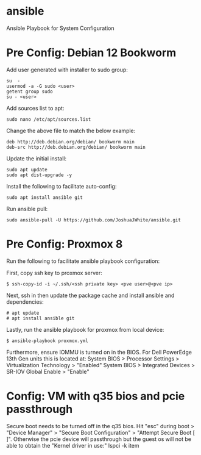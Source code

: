 # ansible
Ansible Playbook for System Configuration

# Pre Config: Debian 12 Bookworm
Add user generated with installer to sudo group:
```
su  -
usermod -a -G sudo <user>
getent group sudo
su - <user>
```

Add sources list to apt:
```
sudo nano /etc/apt/sources.list
```

Change the above file to match the below example:
```
deb http://deb.debian.org/debian/ bookworm main
deb-src http://deb.debian.org/debian/ bookworm main
```

Update the initial install:
```
sudo apt update
sudo apt dist-upgrade -y
```

Install the following to facilitate auto-config:
```
sudo apt install ansible git
```

Run ansible pull:
```
sudo ansible-pull -U https://github.com/JoshuaJWhite/ansible.git
```


# Pre Config: Proxmox 8

Run the following to facilitate ansible playbook configuration:

First, copy ssh key to proxmox server:
```
$ ssh-copy-id -i ~/.ssh/<ssh private key> <pve user>@<pve ip>
```

Next, ssh in then update the package cache and install ansible and dependencies:
```
# apt update
# apt install ansible git
```

Lastly, run the ansible playbook for proxmox from local device:
```
$ ansible-playbook proxmox.yml
```

Furthermore, ensure IOMMU is turned on in the BIOS.
For Dell PowerEdge 13th Gen units this is located at:
System BIOS > Processor Settings > Virtualization Technology > "Enabled"
System BIOS > Integrated Devices > SR-IOV Global Enable > "Enable"

# Config: VM with q35 bios and pcie passthrough
Secure boot needs to be turned off in the q35 bios.
Hit "esc" during boot > "Device Manager" > "Secure Boot Configuration" > "Attempt Secure Boot [ ]".
Otherwise the pcie device will passthrough but the guest os will not be able to obtain the "Kernel driver in use:" lspci -k item
